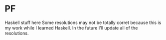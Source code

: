 # PF
Haskell stuff here
Some resolutions may not be totally corret because this is my work while I learned Haskell. In the future I'll update all of the resolutions.
